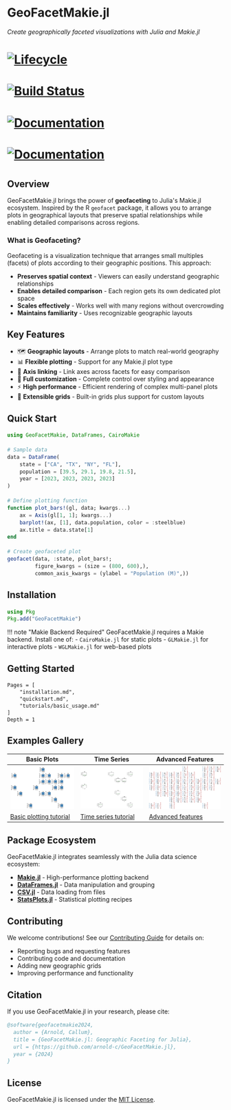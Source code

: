 # GeoFacetMakie.jl

*Create geographically faceted visualizations with Julia and Makie.jl*

# [![Lifecycle](https://img.shields.io/badge/lifecycle-experimental-orange.svg)](https://www.tidyverse.org/lifecycle/#experimental)
# [![Build Status](https://github.com/arnold-c/GeoFacetMakie.jl/workflows/CI/badge.svg)](https://github.com/arnold-c/GeoFacetMakie.jl/actions?query=workflow%3ACI)
# [![Documentation](https://img.shields.io/badge/docs-stable-blue.svg)](https://arnold-c.github.io/GeoFacetMakie.jl/stable)
# [![Documentation](https://img.shields.io/badge/docs-dev-blue.svg)](https://arnold-c.github.io/GeoFacetMakie.jl/dev)
#
## Overview

GeoFacetMakie.jl brings the power of **geofaceting** to Julia's Makie.jl ecosystem. Inspired by the R `geofacet` package, it allows you to arrange plots in geographical layouts that preserve spatial relationships while enabling detailed comparisons across regions.

### What is Geofaceting?

Geofaceting is a visualization technique that arranges small multiples (facets) of plots according to their geographic positions. This approach:

- **Preserves spatial context** - Viewers can easily understand geographic relationships
- **Enables detailed comparison** - Each region gets its own dedicated plot space
- **Scales effectively** - Works well with many regions without overcrowding
- **Maintains familiarity** - Uses recognizable geographic layouts

## Key Features

- 🗺️ **Geographic layouts** - Arrange plots to match real-world geography
- 📊 **Flexible plotting** - Support for any Makie.jl plot type
- 🔗 **Axis linking** - Link axes across facets for easy comparison
- 🎨 **Full customization** - Complete control over styling and appearance
- ⚡ **High performance** - Efficient rendering of complex multi-panel plots
- 🧩 **Extensible grids** - Built-in grids plus support for custom layouts

## Quick Start

```julia
using GeoFacetMakie, DataFrames, CairoMakie

# Sample data
data = DataFrame(
    state = ["CA", "TX", "NY", "FL"],
    population = [39.5, 29.1, 19.8, 21.5],
    year = [2023, 2023, 2023, 2023]
)

# Define plotting function
function plot_bars!(gl, data; kwargs...)
    ax = Axis(gl[1, 1]; kwargs...)
    barplot!(ax, [1], data.population, color = :steelblue)
    ax.title = data.state[1]
end

# Create geofaceted plot
geofacet(data, :state, plot_bars!;
         figure_kwargs = (size = (800, 600),),
         common_axis_kwargs = (ylabel = "Population (M)",))
```

## Installation

```julia
using Pkg
Pkg.add("GeoFacetMakie")
```

!!! note "Makie Backend Required"
    GeoFacetMakie.jl requires a Makie backend. Install one of:
    - `CairoMakie.jl` for static plots
    - `GLMakie.jl` for interactive plots
    - `WGLMakie.jl` for web-based plots

## Getting Started

```@contents
Pages = [
    "installation.md",
    "quickstart.md",
    "tutorials/basic_usage.md"
]
Depth = 1
```

## Examples Gallery

| Basic Plots | Time Series | Advanced Features |
|-------------|-------------|-------------------|
| ![Population bars](examples/population_bars.png) | ![Time series](examples/population_timeseries.png) | ![Dual timeseries](examples/full_states_dual_timeseries.png) |
| [Basic plotting tutorial](tutorials/basic_usage.md) | [Time series tutorial](examples/timeseries.md) | [Advanced features](tutorials/advanced_features.md) |

## Package Ecosystem

GeoFacetMakie.jl integrates seamlessly with the Julia data science ecosystem:

- **[Makie.jl](https://makie.juliaplots.org/)** - High-performance plotting backend
- **[DataFrames.jl](https://dataframes.juliadata.org/)** - Data manipulation and grouping
- **[CSV.jl](https://csv.juliadata.org/)** - Data loading from files
- **[StatsPlots.jl](https://github.com/JuliaPlots/StatsPlots.jl)** - Statistical plotting recipes

## Contributing

We welcome contributions! See our [Contributing Guide](guides/contributing.md) for details on:

- Reporting bugs and requesting features
- Contributing code and documentation
- Adding new geographic grids
- Improving performance and functionality

## Citation

If you use GeoFacetMakie.jl in your research, please cite:

```bibtex
@software{geofacetmakie2024,
  author = {Arnold, Callum},
  title = {GeoFacetMakie.jl: Geographic Faceting for Julia},
  url = {https://github.com/arnold-c/GeoFacetMakie.jl},
  year = {2024}
}
```

## License

GeoFacetMakie.jl is licensed under the [MIT License](https://github.com/arnold-c/GeoFacetMakie.jl/blob/master/LICENSE).
